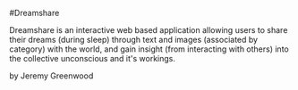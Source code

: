 #Dreamshare

Dreamshare is an interactive web based application allowing users to share their dreams (during sleep) through text and images (associated by category) with the world, and gain insight (from interacting with others) into the collective unconscious and it's workings.

by Jeremy Greenwood
